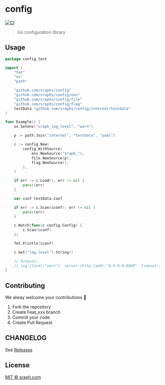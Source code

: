 # config

[![CI](https://github.com/sraphs/config/actions/workflows/ci.yml/badge.svg)](https://github.com/sraphs/config/actions/workflows/ci.yml)

>  Go configuration library

## Usage

```go
package config_test

import (
	"fmt"
	"os"
	"path"

	"github.com/sraphs/config"
	"github.com/sraphs/config/env"
	"github.com/sraphs/config/file"
	"github.com/sraphs/config/flag"
	testData "github.com/sraphs/config/internal/testdata"
)

func Example() {
	os.Setenv("sraph_log_level", "warn")

	p := path.Join("internal", "testdata", "yaml")

	c := config.New(
		config.WithSource(
			env.NewSource("sraph_"),
			file.NewSource(p),
			flag.NewSource(),
		),
	)

	if err := c.Load(); err != nil {
		panic(err)
	}

	var conf testData.Conf

	if err := c.Scan(&conf); err != nil {
		panic(err)
	}

	c.Watch(func(c config.Config) {
		c.Scan(&conf)
	})

	fmt.Println(&conf)

	c.Get("log.level").String()

	// Outputs:
	// log:{level:"warn"}  server:{http:{addr:"0.0.0.0:8000"  timeout:{seconds:1}}  grpc:{addr:"0.0.0.0:9000"  timeout:{seconds:1}}}  data:{database:{driver:"mysql"}  redis:{addr:"mysql:6379"  read_timeout:{nanos:200000000}  write_timeout:{nanos:200000000}}}
}


```

## Contributing

We alway welcome your contributions :clap:

1.  Fork the repository
2.  Create Feat_xxx branch
3.  Commit your code
4.  Create Pull Request


## CHANGELOG
See [Releases](https://github.com/sraphs/config/releases)

## License
[MIT © sraph.com](./LICENSE)
